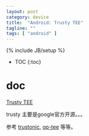 ```yaml
---
layout: post
category: device
title:  "Android: Trusty TEE"
tagline: ""
tags: [ "android" ] 
---
```

{% include JB/setup %}

* TOC
{:toc}

# doc 

[Trusty TEE](https://source.android.com/security/trusty)

trusty 主要是google官方开源。。。

参考 [trustonic](https://www.trustonic.com/), [op-tee](https://www.op-tee.org/) 等等。
